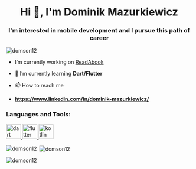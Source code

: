 <h1 align="center">Hi 👋, I'm Dominik Mazurkiewicz</h1>
<h3 align="center">I'm interested in mobile development and I pursue this path of career</h3>

<p align="left"> <img src="https://komarev.com/ghpvc/?username=domson12&label=Profile%20views&color=0e75b6&style=flat" alt="domson12" /> </p>

- I’m currently working on [ReadAbook](https://github.com/Domson12/MovieApp)

- 🌱 I’m currently learning **Dart/Flutter**

- 📫 How to reach me 
- **https://www.linkedin.com/in/dominik-mazurkiewicz/**

<h3 align="left">Languages and Tools:</h3>
<p align="left"> <a href="https://dart.dev" target="_blank" rel="noreferrer"> 
  <img src="https://www.vectorlogo.zone/logos/dartlang/dartlang-icon.svg"
alt="dart" width="40" height="40"/> </a> 
  <a href="https://flutter.dev" target="_blank" rel="noreferrer">
  <img src="https://www.vectorlogo.zone/logos/flutterio/flutterio-icon.svg" alt="flutter" width="40" height="40"/> </a> 
  <a href="https://kotlinlang.org" target="_blank" rel="noreferrer"> <img src="https://www.vectorlogo.zone/logos/kotlinlang/kotlinlang-icon.svg" alt="kotlin" width="40" height="40"/> </a> </p>

<p><img align="left" src="https://github-readme-stats.vercel.app/api/top-langs?username=domson12&show_icons=true&locale=en&layout=compact" alt="domson12" /></p>

<p>&nbsp;<img align="center" src="https://github-readme-stats.vercel.app/api?username=domson12&show_icons=true&locale=en" alt="domson12" /></p>

<p><img align="center" src="https://github-readme-streak-stats.herokuapp.com/?user=domson12&" alt="domson12" /></p>

 
